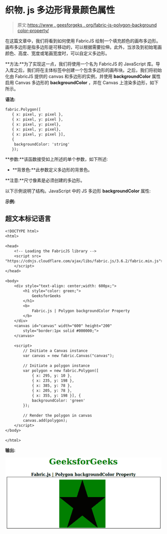 # 织物. js 多边形背景颜色属性

> 原文:[https://www . geesforgeks . org/fabric-js-polygon-background color-property/](https://www.geeksforgeeks.org/fabric-js-polygon-backgroundcolor-property/)

在这篇文章中，我们将看到如何使用 FabricJS 绘制一个填充颜色的画布多边形。画布多边形是指多边形是可移动的，可以根据需要拉伸。此外，当涉及到初始笔画颜色、高度、宽度或笔画宽度时，可以自定义多边形。

**方法:**为了实现这一点，我们将使用一个名为 FabricJS 的 JavaScript 库。导入库之后，我们将在主体标签中创建一个包含多边形的画布块。之后，我们将初始化由 FabricJS 提供的 canvas 和多边形的实例，并使用 **backgroundColor** 属性启用 Canvas 多边形的 **backgroundColor** ，并在 Canvas 上渲染多边形，如下所示。

**语法:**

```
fabric.Polygon([
   { x: pixel, y: pixel },
   { x: pixel, y: pixel },
   { x: pixel, y: pixel},
   { x: pixel, y: pixel},
   { x: pixel, y: pixel }],
   {
    backgroundColor: 'string'
   });

```

**参数:**该函数接受如上所述的单个参数，如下所述:

*   **背景色:**此参数定义多边形的背景色。

**注意:**尺寸像素是必须创建的多边形。

以下示例说明了结构。JavaScript 中的 JS 多边形 **backgroundColor** 属性:

**示例:**

## 超文本标记语言

```
<!DOCTYPE html>
<html>

<head>
    <!-- Loading the FabricJS library -->
    <script src=
"https://cdnjs.cloudflare.com/ajax/libs/fabric.js/3.6.2/fabric.min.js">
    </script>
</head>

<body>
    <div style="text-align: center;width: 600px;">
        <h1 style="color: green;">
            GeeksforGeeks
        </h1>
        <b>
            Fabric.js | Polygon backgroundColor Property
        </b>
    </div>
    <canvas id="canvas" width="600" height="200" 
        style="border:1px solid #000000;">
    </canvas>

    <script>
        // Initiate a Canvas instance 
        var canvas = new fabric.Canvas("canvas");

        // Initiate a polygon instance 
        var polygon = new fabric.Polygon([
            { x: 295, y: 10 },
            { x: 235, y: 198 },
            { x: 385, y: 78 },
            { x: 205, y: 78 },
            { x: 355, y: 198 }], {
            backgroundColor: 'green'
        });

        // Render the polygon in canvas 
        canvas.add(polygon); 
    </script>
</body>

</html>
```

**输出:**

![](img/7ff840240d55d3c71b0cf37f73c53e53.png)